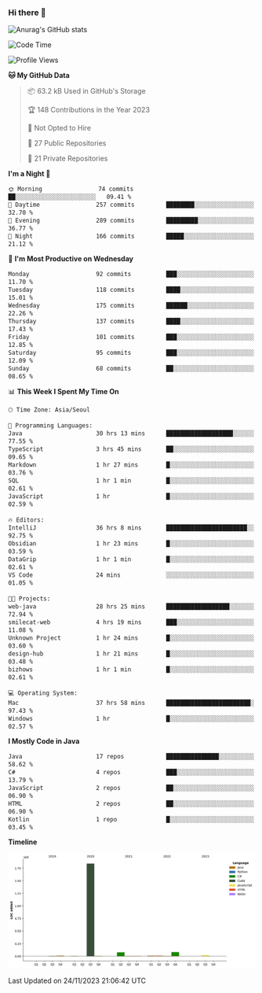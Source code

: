 ### Hi there 👋

![Anurag's GitHub stats](https://github-readme-stats.vercel.app/api?username=pllap&show_icons=true&theme=github_dark)

<!--START_SECTION:waka-->
![Code Time](http://img.shields.io/badge/Code%20Time-565%20hrs%2055%20mins-blue)

![Profile Views](http://img.shields.io/badge/Profile%20Views-0-blue)

**🐱 My GitHub Data** 

> 📦 63.2 kB Used in GitHub's Storage 
 > 
> 🏆 148 Contributions in the Year 2023
 > 
> 🚫 Not Opted to Hire
 > 
> 📜 27 Public Repositories 
 > 
> 🔑 21 Private Repositories 
 > 
**I'm a Night 🦉** 

```text
🌞 Morning                74 commits          ██░░░░░░░░░░░░░░░░░░░░░░░   09.41 % 
🌆 Daytime                257 commits         ████████░░░░░░░░░░░░░░░░░   32.70 % 
🌃 Evening                289 commits         █████████░░░░░░░░░░░░░░░░   36.77 % 
🌙 Night                  166 commits         █████░░░░░░░░░░░░░░░░░░░░   21.12 % 
```
📅 **I'm Most Productive on Wednesday** 

```text
Monday                   92 commits          ███░░░░░░░░░░░░░░░░░░░░░░   11.70 % 
Tuesday                  118 commits         ████░░░░░░░░░░░░░░░░░░░░░   15.01 % 
Wednesday                175 commits         ██████░░░░░░░░░░░░░░░░░░░   22.26 % 
Thursday                 137 commits         ████░░░░░░░░░░░░░░░░░░░░░   17.43 % 
Friday                   101 commits         ███░░░░░░░░░░░░░░░░░░░░░░   12.85 % 
Saturday                 95 commits          ███░░░░░░░░░░░░░░░░░░░░░░   12.09 % 
Sunday                   68 commits          ██░░░░░░░░░░░░░░░░░░░░░░░   08.65 % 
```


📊 **This Week I Spent My Time On** 

```text
🕑︎ Time Zone: Asia/Seoul

💬 Programming Languages: 
Java                     30 hrs 13 mins      ███████████████████░░░░░░   77.55 % 
TypeScript               3 hrs 45 mins       ██░░░░░░░░░░░░░░░░░░░░░░░   09.65 % 
Markdown                 1 hr 27 mins        █░░░░░░░░░░░░░░░░░░░░░░░░   03.76 % 
SQL                      1 hr 1 min          █░░░░░░░░░░░░░░░░░░░░░░░░   02.61 % 
JavaScript               1 hr                █░░░░░░░░░░░░░░░░░░░░░░░░   02.59 % 

🔥 Editors: 
IntelliJ                 36 hrs 8 mins       ███████████████████████░░   92.75 % 
Obsidian                 1 hr 23 mins        █░░░░░░░░░░░░░░░░░░░░░░░░   03.59 % 
DataGrip                 1 hr 1 min          █░░░░░░░░░░░░░░░░░░░░░░░░   02.61 % 
VS Code                  24 mins             ░░░░░░░░░░░░░░░░░░░░░░░░░   01.05 % 

🐱‍💻 Projects: 
web-java                 28 hrs 25 mins      ██████████████████░░░░░░░   72.94 % 
smilecat-web             4 hrs 19 mins       ███░░░░░░░░░░░░░░░░░░░░░░   11.08 % 
Unknown Project          1 hr 24 mins        █░░░░░░░░░░░░░░░░░░░░░░░░   03.60 % 
design-hub               1 hr 21 mins        █░░░░░░░░░░░░░░░░░░░░░░░░   03.48 % 
bizhows                  1 hr 1 min          █░░░░░░░░░░░░░░░░░░░░░░░░   02.61 % 

💻 Operating System: 
Mac                      37 hrs 58 mins      ████████████████████████░   97.43 % 
Windows                  1 hr                █░░░░░░░░░░░░░░░░░░░░░░░░   02.57 % 
```

**I Mostly Code in Java** 

```text
Java                     17 repos            ███████████████░░░░░░░░░░   58.62 % 
C#                       4 repos             ███░░░░░░░░░░░░░░░░░░░░░░   13.79 % 
JavaScript               2 repos             ██░░░░░░░░░░░░░░░░░░░░░░░   06.90 % 
HTML                     2 repos             ██░░░░░░░░░░░░░░░░░░░░░░░   06.90 % 
Kotlin                   1 repo              █░░░░░░░░░░░░░░░░░░░░░░░░   03.45 % 
```



**Timeline**

![Lines of Code chart](https://raw.githubusercontent.com/pllap/pllap/main/assets/bar_graph.png)


 Last Updated on 24/11/2023 21:06:42 UTC
<!--END_SECTION:waka-->


<!--
**pllap/pllap** is a ✨ _special_ ✨ repository because its `README.md` (this file) appears on your GitHub profile.

Here are some ideas to get you started:

- 🔭 I’m currently working on ...
- 🌱 I’m currently learning ...
- 👯 I’m looking to collaborate on ...
- 🤔 I’m looking for help with ...
- 💬 Ask me about ...
- 📫 How to reach me: ...
- 😄 Pronouns: ...
- ⚡ Fun fact: ...
-->
